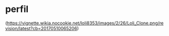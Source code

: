 # perfil  
(https://vignette.wikia.nocookie.net/loli8353/images/2/26/Loli_Clone.png/revision/latest?cb=20170510065206)

